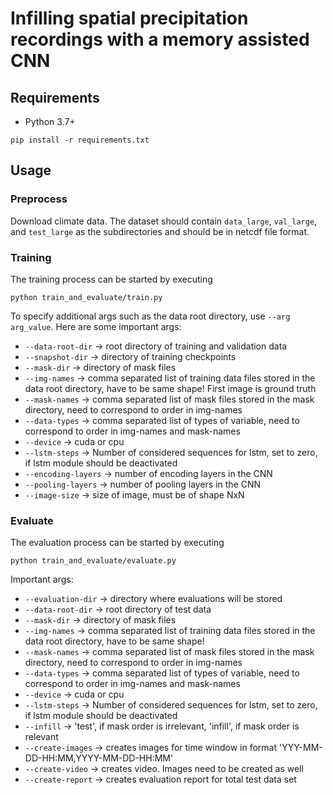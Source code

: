 # Infilling spatial precipitation recordings with a memory assisted CNN

## Requirements
- Python 3.7+

```
pip install -r requirements.txt
```

## Usage

### Preprocess 
Download climate data. The dataset should contain `data_large`, `val_large`, and `test_large` as the subdirectories and should be in netcdf file format.

### Training
The training process can be started by executing 

`python train_and_evaluate/train.py`

To specify additional args such as the data root directory, use `--arg arg_value`.
Here are some important args:
- `--data-root-dir` -> root directory of training and validation data
- `--snapshot-dir` -> directory of training checkpoints
- `--mask-dir` -> directory of mask files
- `--img-names` -> comma separated list of training data files stored in the data root directory, have to be same shape! First image is ground truth
- `--mask-names` -> comma separated list of mask files stored in the mask directory, need to correspond to order in img-names
- `--data-types` -> comma separated list of types of variable, need to correspond to order in img-names and mask-names
- `--device` -> cuda or cpu
- `--lstm-steps` -> Number of considered sequences for lstm, set to zero, if lstm module should be deactivated
- `--encoding-layers` -> number of encoding layers in the CNN
- `--pooling-layers` -> number of pooling layers in the CNN
- `--image-size` -> size of image, must be of shape NxN

### Evaluate
The evaluation process can be started by executing

`python train_and_evaluate/evaluate.py`

Important args:
- `--evaluation-dir` -> directory where evaluations will be stored
- `--data-root-dir` -> root directory of test data
- `--mask-dir` -> directory of mask files
- `--img-names` -> comma separated list of training data files stored in the data root directory, have to be same shape!
- `--mask-names` -> comma separated list of mask files stored in the mask directory, need to correspond to order in img-names
- `--data-types` -> comma separated list of types of variable, need to correspond to order in img-names and mask-names
- `--device` -> cuda or cpu
- `--lstm-steps` -> Number of considered sequences for lstm, set to zero, if lstm module should be deactivated
- `--infill` -> 'test', if mask order is irrelevant, 'infill', if mask order is relevant
- `--create-images` -> creates images for time window in format 'YYY-MM-DD-HH:MM,YYYY-MM-DD-HH:MM'
- `--create-video` -> creates video. Images need to be created as well
- `--create-report` -> creates evaluation report for total test data set